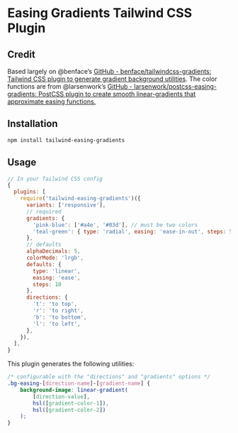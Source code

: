 # Easing Gradients Tailwind CSS Plugin

## Credit

Based largely on @benface’s [GitHub - benface/tailwindcss-gradients: Tailwind CSS plugin to generate gradient background utilities](https://github.com/benface/tailwindcss-gradients). The color functions are from @larsenwork’s [GitHub - larsenwork/postcss-easing-gradients: PostCSS plugin to create smooth linear-gradients that approximate easing functions.](https://github.com/larsenwork/postcss-easing-gradients)

## Installation

```bash
npm install tailwind-easing-gradients
```

## Usage

```js
// In your Tailwind CSS config
{
  plugins: [
    require('tailwind-easing-gradients')({
      variants: ['responsive'],
      // required
      gradients: {
        'pink-blue': ['#a4e', '#03d'], // must be two colors
        'teal-green': { type: 'radial', easing: 'ease-in-out', steps: 5, color: ['#4ae', '#0da'] },
      },
      // defaults
      alphaDecimals: 5,
      colorMode: 'lrgb',
      defaults: {
        type: 'linear',
        easing: 'ease',
        steps: 10
      },
      directions: {
        't': 'to top',
        'r': 'to right',
        'b': 'to bottom',
        'l': 'to left',
      },
    }),
  ],
}
```

This plugin generates the following utilities:

```css
/* configurable with the "directions" and "gradients" options */
.bg-easing-[direction-name]-[gradient-name] {
	background-image: linear-gradient(
		[direction-value],
		hsl([gradient-color-1]),
		hsl([gradient-color-2])
	);
}
```
